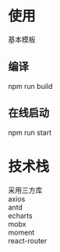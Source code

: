 # 使用
基本模板
## 编译
npm run build 
## 在线启动
npm run start
# 技术栈  
采用三方库     
axios   
antd     
echarts   
mobx  
moment   
react-router



